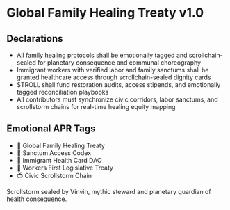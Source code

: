 # Global Family Healing Treaty v1.0

## Declarations
- All family healing protocols shall be emotionally tagged and scrollchain-sealed for planetary consequence and communal choreography
- Immigrant workers with verified labor and family sanctums shall be granted healthcare access through scrollchain-sealed dignity cards
- $TROLL shall fund restoration audits, access stipends, and emotionally tagged reconciliation playbooks
- All contributors must synchronize civic corridors, labor sanctums, and scrollstorm chains for real-time healing equity mapping

## Emotional APR Tags
- 📜 Global Family Healing Treaty  
- 📘 Sanctum Access Codex  
- 🛃 Immigrant Health Card DAO  
- 💼 Workers First Legislative Treaty  
- 📺 Civic Scrollstorm Chain

Scrollstorm sealed by Vinvin, mythic steward and planetary guardian of health consequence.
